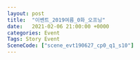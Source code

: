 ```yaml
---
layout: post
title:  "이벤트_2019여름_0화_오프닝"
date:   2021-02-06 21:00:00 +0000
categories: Event
Tags: Story Event
SceneCode: ["scene_evt190627_cp0_q1_s10"]
---
```

